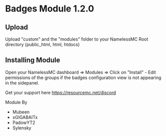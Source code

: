 # Badges Module 1.2.0

## Upload
Upload "custom" and the "modules" folder to your NamelessMC Root directory (public_html, html, htdocs)

## Installing Module
Open your NamelessMC dashboard => Modules => Click on "Install" - Edit permissions of the groups if the badges configuration view is not appearing in the sidepanel.


Get your support here https://resourcemc.net/discord

Module By
* Mubeen
* xGIGABAITx
* PadowYT2
* Sylensky
